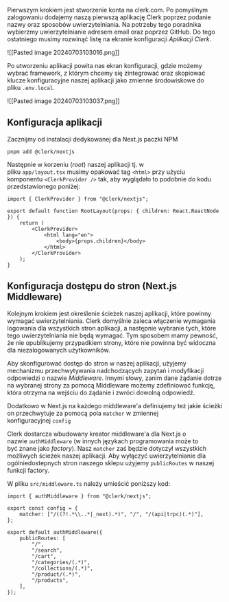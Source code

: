 

Pierwszym krokiem jest stworzenie konta na clerk.com. Po pomyślnym zalogowaniu dodajemy naszą pierwszą aplikację Clerk poprzez podanie nazwy oraz sposobów uwierzytelniania. Na potrzeby tego poradnika wybierzmy uwierzytelnianie adresem email oraz poprzez GitHub. Do tego ostatniego musimy rozwinąć listę na ekranie konfiguracji _Aplikacji Clerk_.

![[Pasted image 20240703103016.png]]

Po utworzeniu aplikacji powita nas ekran konfiguracji, gdzie możemy wybrać framework, z którym chcemy się zintegrować oraz skopiować klucze konfiguracyjne naszej aplikacji jako zmienne środowiskowe do pliku `.env.local`.

![[Pasted image 20240703103037.png]]

## Konfiguracja aplikacji

Zacznijmy od instalacji dedykowanej dla Next.js paczki NPM

```
pnpm add @clerk/nextjs
```

Następnie w korzeniu (_root_) naszej aplikacji tj. w pliku `app/layout.tsx` musimy opakować tag `<html>` przy użyciu komponentu `<ClerkProvider />` tak, aby wyglądało to podobnie do kodu przedstawionego poniżej:

```tsx
import { ClerkProvider } from "@clerk/nextjs";

export default function RootLayout(props: { children: React.ReactNode }) {
	return (
		<ClerkProvider>
			<html lang="en">
				<body>{props.children}</body>
			</html>
		</ClerkProvider>
	);
}

```


## Konfiguracja dostępu do stron (Next.js Middleware)

Kolejnym krokiem jest określenie ścieżek naszej aplikacji, które powinny wymagać uwierzytelniania. Clerk domyślnie zaleca włączenie wymagania logowania dla wszystkich stron aplikacji, a następnie wybranie tych, które tego uwierzytelniania nie będą wymagać. Tym sposobem mamy pewność, że nie opublikujemy przypadkiem strony, które nie powinna być widoczna dla niezalogowanych użytkowników.

Aby skonfigurować dostęp do stron w naszej aplikacji, użyjemy mechanizmu przechwytywania nadchodzących zapytań i modyfikacji odpowiedzi o nazwie _Middleware_. Innymi słowy, zanim dane żądanie dotrze na wybranej strony za pomocą Middleware możemy zdefiniować funkcję, która otrzyma na wejściu do żądanie i zwróci dowolną odpowiedź.

Dodatkowo w Next.js na każdego middleware'a definiujemy też jakie ścieżki on przechwytuje za pomocą pola `matcher` w zmiennej konfiguracyjnej `config`

Clerk dostarcza wbudowany kreator middleware'a dla Next.js o nazwie `authMiddleware` (w innych językach programowania może to być znane jako _factory_). Nasz `matcher` zaś będzie dotyczył wszystkich możliwych ścieżek naszej aplikacji. Aby wyłączyć uwierzytelnianie dla ogólniedostepnych stron naszego sklepu użyjemy `publicRoutes` w naszej funkcji factory.

W pliku `src/middleware.ts` należy umieścić poniższy kod:

``` tsx
import { authMiddleware } from "@clerk/nextjs";

export const config = {
	matcher: ["/((?!.*\\..*|_next).*)", "/", "/(api|trpc)(.*)"],
};

export default authMiddleware({
	publicRoutes: [
		"/",
		"/search",
		"/cart",
		"/categories/(.*)",
		"/collections/(.*)",
		"/product/(.*)",
		"/products",
	],
});

```

